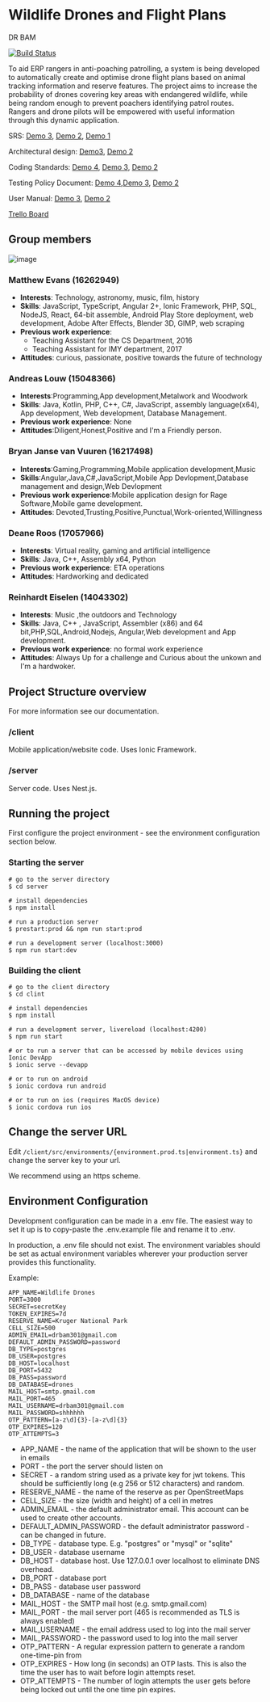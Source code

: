 # Wildlife Drones and Flight Plans
DR BAM

[![Build Status](https://travis-ci.com/cos301-2019-se/Wildlife-Drones-and-Flight-Plans.svg?branch=master)](https://travis-ci.com/cos301-2019-se/Wildlife-Drones-and-Flight-Plans)

To aid ERP rangers in anti-poaching patrolling, a system is being developed to automatically create and optimise drone flight plans based on animal tracking information and reserve features. The project aims to increase the probability of drones covering key areas with endangered wildlife, while being random enough to prevent poachers identifying patrol routes. Rangers and drone pilots will be empowered with useful information through this dynamic application.

SRS: [Demo 3](Documentation/Demo3/Drone_Flight_Plans_SRS%20Demo3.pdf), [Demo 2](Documentation/Demo2/Drone_Flight_Plans_SRS%20Demo2.pdf), [Demo 1](Documentation/Demo1/Drone_Flight_Plans_SRS_Demo1.pdf)

Architectural design: [Demo3](Documentation/Demo3/Architectural_Designs_Demo3.pdf), [Demo 2](Documentation/Demo2/Architectural_Designs_Demo2.pdf)

Coding Standards: [Demo 4](/Documentation/Demo4/CodingStandards_Demo4.pdf), [Demo 3](/Documentation/Demo3/CodingStandards_Demo3.pdf), [Demo 2](/Documentation/Demo2/CodingStandards_Demo2.pdf)

Testing Policy Document:  [Demo 4](/Documentation/Demo4/Testing_policy_document_Demo4.pdf),[Demo 3](/Documentation/Demo3/Testing_policy_document_Demo3.pdf), [Demo 2](/Documentation/Demo2/Testing_policy_document_Demo2.pdf)

User Manual: [Demo 3](Documentation/Demo3/userManual_Demo3.pdf), [Demo 2](/Documentation/Demo2/User_Manual_Demo2.pdf)

[Trello Board](https://trello.com/b/GWit5JXi/capstone)

## Group members
![image](https://lh4.googleusercontent.com/sYkeIXRCdnU5gPxCxJOXc_I6xD2D_OMxqu9-eRN1WwPWEg5bAW_7SZ86O5U863usmgKeCJeqAwN-Ay0bMkrIqJnZelcAtLnpRAeiHbHnukEjuPdsahIV_iJfkl8ATyYRKPP_e5_N)
### Matthew Evans (16262949)
- __Interests__: Technology, astronomy, music, film, history
- __Skills__: JavaScript, TypeScript, Angular 2+, Ionic Framework, PHP, SQL, NodeJS, React, 64-bit assemble, Android Play Store deployment, web development, Adobe After Effects, Blender 3D, GIMP, web scraping
- __Previous work experience__:
  - Teaching Assistant for the CS Department, 2016
  - Teaching Assistant for IMY department, 2017
- __Attitudes__: curious, passionate, positive towards the future of technology


### Andreas Louw (15048366)
- __Interests__:Programming,App development,Metalwork and Woodwork
- __Skills__: Java, Kotlin, PHP, C++, C#, JavaScript, assembly language(x64), App development, Web development, Database Management.
- __Previous work experience__: None
- __Attitudes__:Diligent,Honest,Positive and  I&#39;m a Friendly person.

### Bryan Janse van Vuuren (16217498)
- __Interests__:Gaming,Programming,Mobile application development,Music
- __Skills__:Angular,Java,C#,JavaScript,Mobile App Devlopment,Database management and design,Web Devlopment
- __Previous work experience__:Mobile application design for Rage Software,Mobile game development.
- __Attitudes__: Devoted,Trusting,Positive,Punctual,Work-oriented,Willingness

### Deane Roos (17057966)
- __Interests__: Virtual reality, gaming and artificial intelligence
- __Skills__: Java, C++, Assembly x64, Python
- __Previous work experience__:  ETA operations
- __Attitudes__: Hardworking and dedicated

### Reinhardt Eiselen (14043302)
- __Interests__: Music ,the outdoors and Technology
- __Skills__:  Java, C++ , JavaScript, Assembler (x86) and 64 bit,PHP,SQL,Android,Nodejs, Angular,Web development and App development.
- __Previous work experience__: no formal work experience 
- __Attitudes__: Always Up for a challenge and Curious about the unkown and I&#39;m a hardwoker.

## Project Structure overview
For more information see our documentation.

### /client
Mobile application/website code. Uses Ionic Framework.

### /server
Server code. Uses Nest.js.


## Running the project
First configure the project environment - see the environment configuration section below.

### Starting the server
```
# go to the server directory
$ cd server

# install dependencies
$ npm install

# run a production server
$ prestart:prod && npm run start:prod

# run a development server (localhost:3000)
$ npm run start:dev
```

### Building the client
```
# go to the client directory
$ cd clint

# install dependencies
$ npm install

# run a development server, livereload (localhost:4200)
$ npm run start

# or to run a server that can be accessed by mobile devices using Ionic DevApp
$ ionic serve --devapp

# or to run on android
$ ionic cordova run android

# or to run on ios (requires MacOS device)
$ ionic cordova run ios
```


## Change the server URL
Edit ```/client/src/environments/{environment.prod.ts|environment.ts}``` and change the server key to your url.

We recommend using an https scheme.


## Environment Configuration
Development configuration can be made in a .env file. The easiest way to set it up is to copy-paste the .env.example file and rename it to .env.

In production, a .env file should not exist. The environment variables should be set as actual environment variables wherever your production server provides this functionality.

Example:
```
APP_NAME=Wildlife Drones
PORT=3000
SECRET=secretKey
TOKEN_EXPIRES=7d
RESERVE_NAME=Kruger National Park
CELL_SIZE=500
ADMIN_EMAIL=drbam301@gmail.com
DEFAULT_ADMIN_PASSWORD=password
DB_TYPE=postgres
DB_USER=postgres
DB_HOST=localhost
DB_PORT=5432
DB_PASS=password
DB_DATABASE=drones
MAIL_HOST=smtp.gmail.com
MAIL_PORT=465
MAIL_USERNAME=drbam301@gmail.com
MAIL_PASSWORD=shhhhhh
OTP_PATTERN=[a-z\d]{3}-[a-z\d]{3}
OTP_EXPIRES=120
OTP_ATTEMPTS=3
```

- APP_NAME - the name of the application that will be shown to the user in emails
- PORT - the port the server should listen on
- SECRET - a random string used as a private key for jwt tokens. This should be sufficiently long (e.g 256 or 512 characters) and random.
- RESERVE_NAME - the name of the reserve as per OpenStreetMaps
- CELL_SIZE - the size (width and height) of a cell in metres
- ADMIN_EMAIL - the default administrator email. This account can be used to create other accounts.
- DEFAULT_ADMIN_PASSWORD - the default administrator password - can be changed in future.
- DB_TYPE - database type. E.g. "postgres" or "mysql" or "sqlite"
- DB_USER - database username
- DB_HOST - database host. Use 127.0.0.1 over localhost to eliminate DNS overhead.
- DB_PORT - database port
- DB_PASS - database user password
- DB_DATABASE - name of the database
- MAIL_HOST - the SMTP mail host (e.g. smtp.gmail.com)
- MAIL_PORT - the mail server port (465 is recommended as TLS is always enabled)
- MAIL_USERNAME - the email address used to log into the mail server
- MAIL_PASSWORD - the password used to log into the mail server
- OTP_PATTERN - A regular expression pattern to generate a random one-time-pin from
- OTP_EXPIRES - How long (in seconds) an OTP lasts. This is also the time the user has to wait before login attempts reset.
- OTP_ATTEMPTS - The number of login attempts the user gets before being locked out until the one time pin expires.
